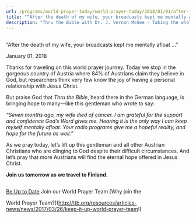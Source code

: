 ```yaml
---
url: /programs/world-prayer-today/world-prayer-today/2018/01/01/after-the-death-of-my-wife-your-broadcasts-kept-me-mentally-afloat
title: "“After the death of my wife, your broadcasts kept me mentally afloat …”"
description: "Thru the Bible with Dr. J. Vernon McGee - Taking the whole Word to the whole world"
---
```







## 
 “After the death of my wife, your broadcasts kept me mentally afloat …”


January 01, 2018




Thanks for traveling on this world prayer journey. Today we stop in the gorgeous country of Austria where 84% of Austrians claim they believe in God, but researchers think very few know the joy of having a personal relationship with Jesus Christ. 


But praise God that *Thru the Bible*, heard there in the German language, is bringing hope to many—like this gentleman who wrote to say:


*“Seven months ago, my wife died of cancer. I am grateful for the support and confidence God’s Word gives me. Hearing it is the only way I can keep myself mentally afloat. Your radio programs give me a hopeful reality, and hope for the future as well.”* 


As we pray today, let’s lift up this gentleman and all other Austrian Christians who are clinging to God despite their difficult circumstances. And let’s pray that more Austrians will find the eternal hope offered in Jesus Christ. 


**Join us tomorrow as we travel to Finland.**







## 




[Be Up to Date](http://feeds.feedburner.com/WorldPrayerToday "World Prayer Today RSS Feed")
Join our World Prayer Team
[Why join the  

World Prayer Team?](http://ttb.org/resources/articles-news/news/2017/03/26/keep-it-up-world-prayer-team!)




